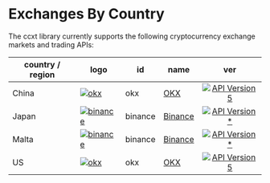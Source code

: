 # Exchanges By Country

The ccxt library currently supports the following cryptocurrency exchange markets and trading APIs:

| country / region | logo                                                                                                                                                                     | id      | name                                                             | ver                                                                                                          |
|------------------|--------------------------------------------------------------------------------------------------------------------------------------------------------------------------|---------|------------------------------------------------------------------|:------------------------------------------------------------------------------------------------------------:|
| China            | [![okx](https://user-images.githubusercontent.com/1294454/152485636-38b19e4a-bece-4dec-979a-5982859ffc04.jpg)](https://www.okx.com/join/1888677)                         | okx     | [OKX](https://www.okx.com/join/1888677)                          | [![API Version 5](https://img.shields.io/badge/5-lightgray)](https://www.okx.com/docs-v5/en/)                |
| Japan            | [![binance](https://user-images.githubusercontent.com/1294454/29604020-d5483cdc-87ee-11e7-94c7-d1a8d9169293.jpg)](https://accounts.binance.com/en/register?ref=D7YA7CLY) | binance | [Binance](https://accounts.binance.com/en/register?ref=D7YA7CLY) | [![API Version *](https://img.shields.io/badge/*-lightgray)](https://binance-docs.github.io/apidocs/spot/en) |
| Malta            | [![binance](https://user-images.githubusercontent.com/1294454/29604020-d5483cdc-87ee-11e7-94c7-d1a8d9169293.jpg)](https://accounts.binance.com/en/register?ref=D7YA7CLY) | binance | [Binance](https://accounts.binance.com/en/register?ref=D7YA7CLY) | [![API Version *](https://img.shields.io/badge/*-lightgray)](https://binance-docs.github.io/apidocs/spot/en) |
| US               | [![okx](https://user-images.githubusercontent.com/1294454/152485636-38b19e4a-bece-4dec-979a-5982859ffc04.jpg)](https://www.okx.com/join/1888677)                         | okx     | [OKX](https://www.okx.com/join/1888677)                          | [![API Version 5](https://img.shields.io/badge/5-lightgray)](https://www.okx.com/docs-v5/en/)                |

